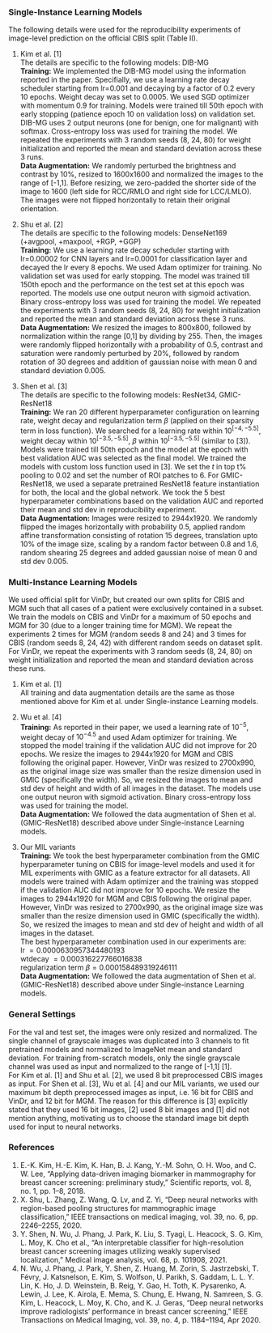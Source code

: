 ### Single-Instance Learning Models
The following details were used for the reproducibility experiments of image-level prediction on the official CBIS split (Table II).

1. Kim et al. [1] <br/>
The details are specific to the following models: DIB-MG <br/>
**Training:** We implemented the DIB-MG model using the information reported in the paper. Specifially, we use a learning rate decay scheduler starting from lr=0.001 and decaying by a factor of 0.2 every 10 epochs. Weight decay was set to 0.0005. We used SGD optimizer with momentum 0.9 for training. Models were trained till 50th epoch with early stopping (patience epoch 10 on validation loss) on validation set. DIB-MG uses 2 output neurons (one for benign, one for malignant) with softmax. Cross-entropy loss was used for training the model.  We repeated the experiments with 3 random seeds (8, 24, 80) for weight initialization and reported the mean and standard deviation across these 3 runs. <br/>
**Data Augmentation:** We randomly perturbed the brightness and contrast by 10%, resized to 1600x1600 and normalized the images to the range of [-1,1]. Before resizing, we zero-padded the shorter side of the image to 1600 (left side for RCC/RMLO and right side for LCC/LMLO). The images were not flipped horizontally to retain their original orientation.

2. Shu et al. [2] <br/>
The details are specific to the following models: DenseNet169 (+avgpool, +maxpool, +RGP, +GGP) <br/>
**Training:** We use a learning rate decay scheduler starting with lr=0.00002 for CNN layers and lr=0.0001 for classification layer and decayed the lr every 8 epochs. We used Adam optimizer for training. No validation set was used for early stopping. The model was trained till 150th epoch and the performance on the test set at this epoch was reported. The models use one output neuron with sigmoid activation. Binary cross-entropy loss was used for training the model. We repeated the experiments with 3 random seeds (8, 24, 80) for weight initialization and reported the mean and standard deviation across these 3 runs.  <br/>
**Data Augmentation:** We resized the images to 800x800, followed by normalization within the range [0,1] by dividing by 255. Then, the images were randomly flipped horizontally with a probability of 0.5, contrast and saturation were randomly perturbed by 20%, followed by random rotation of 30 degrees and addition of gaussian noise with mean 0 and standard deviation 0.005.

3. Shen et al. [3] <br/>
The details are specific to the following models: ResNet34, GMIC-ResNet18 <br/>
**Training:** We ran 20 different hyperparameter configuration on learning rate, weight decay and regularization term $\beta$ (applied on their sparsity term in loss function). We searched for a learning rate within $10^{[-4,-5.5]}$, weight decay within $10^{[-3.5,-5.5]}$, $\beta$ within $10^{[-3.5,-5.5]}$ (similar to [3]). Models were trained till 50th epoch and the model at the epoch with best validation AUC was selected as the final model. We trained the models with custom loss function used in [3]. We set the $t$ in top t% pooling to 0.02 and set the number of ROI patches to 6. For GMIC-ResNet18, we used a separate pretrained ResNet18 feature instantiation for both, the local and the global network. We took the 5 best hyperparameter combinations based on the validation AUC and reported their mean and std dev in reproducibility experiment. <br/>
**Data Augmentation:** Images were resized to 2944x1920. We randomly flipped the images horizontally with probability 0.5, applied random affine transformation consisting of rotation 15 degrees, translation upto 10% of the image size, scaling by a random factor between 0.8 and 1.6, random shearing 25 degrees and added gaussian noise of mean 0 and std dev 0.005.

### Multi-Instance Learning Models
We used official split for VinDr, but created our own splits for CBIS and MGM such that all cases of a patient were exclusively contained in a subset. We train the models on CBIS and VinDr for a maximum of 50 epochs and MGM for 30 (due to a longer training time for MGM). We repeat the experiments 2 times for MGM (random seeds 8 and 24) and 3 times for CBIS (random seeds 8, 24, 42) with different random seeds on dataset split. For VinDr, we repeat the experiments with 3 random seeds (8, 24, 80) on weight initialization and reported the mean and standard deviation across these runs. <br>

1. Kim et al. [1] <br/>
All training and data augmentation details are the same as those mentioned above for Kim et al. under Single-instance Learning models. 

2. Wu et al. [4] <br/>
**Training:** As reported in their paper, we used a learning rate of $10^{-5}$, weight decay of $10^{-4.5}$ and used Adam optimizer for training. We stopped the model training if the validation AUC did not improve for 20 epochs. We resize the images to 2944x1920 for MGM and CBIS following the original paper. However, VinDr was resized to 2700x990, as the original image size was smaller than the resize dimension used in GMIC (specifically the width). So, we resized the images to mean and std dev of height and width of all images in the dataset. The models use one output neuron with sigmoid activation. Binary cross-entropy loss was used for training the model. <br/>
**Data Augmentation:** We followed the data augmentation of Shen et al. (GMIC-ResNet18) described above under Single-instance Learning models.  

3. Our MIL variants <br/>
**Training:** We took the best hyperparameter combination from the GMIC hyperparameter tuning on CBIS for image-level models and used it for MIL experiments with GMIC as a feature extractor for all datasets. All models were trained with Adam optimizer and the training was stopped if the validation AUC did not improve for 10 epochs. We resize the images to 2944x1920 for MGM and CBIS following the original paper. However, VinDr was resized to 2700x990, as the original image size was smaller than the resize dimension used in GMIC (specifically the width). So, we resized the images to mean and std dev of height and width of all images in the dataset. <br/>
The best hyperparameter combination used in our experiments are: <br/>
lr $= 0.0000630957344480193$ <br/>
wtdecay $= 0.000316227766016838$ <br/>
regularization term $\beta = 0.000158489319246111$ <br/>
**Data Augmentation:** We followed the data augmentation of Shen et al. (GMIC-ResNet18) described above under Single-instance Learning models. 

### General Settings
For the val and test set, the images were only resized and normalized. The single channel of grayscale images was duplicated into 3 channels to fit pretrained models and normalized to ImageNet mean and standard deviation. For training from-scratch models, only the single grayscale channel was used as input and normalized to the range of [-1,1] [1]. <br/>
For Kim et al. [1] and Shu et al. [2], we used 8 bit preprocessed CBIS images as input. For Shen et al. [3], Wu et al. [4] and our MIL variants, we used our maximum bit depth preprocessed images as input, i.e. 16 bit for CBIS and VinDr, and 12 bit for MGM. The reason for this difference is [3] explicitly stated that they used 16 bit images, [2] used 8 bit images and [1] did not mention anything, motivating us to choose the standard image bit depth used for input to neural networks. 

### References

1. E.-K. Kim, H.-E. Kim, K. Han, B. J. Kang, Y.-M. Sohn, O. H. Woo, and C. W. Lee, “Applying data-driven imaging biomarker in mammography for breast cancer screening: preliminary study,” Scientific reports, vol. 8, no. 1, pp. 1–8, 2018. <br/>
2. X. Shu, L. Zhang, Z. Wang, Q. Lv, and Z. Yi, “Deep neural networks with region-based pooling structures for mammographic image classification,” IEEE transactions on medical imaging, vol. 39, no. 6, pp. 2246–2255, 2020. <br/>
3. Y. Shen, N. Wu, J. Phang, J. Park, K. Liu, S. Tyagi, L. Heacock, S. G. Kim, L. Moy, K. Cho et al., “An interpretable classifier for high-resolution breast cancer screening images utilizing weakly supervised localization,” Medical image analysis, vol. 68, p. 101908, 2021. <br/>
4. N. Wu, J. Phang, J. Park, Y. Shen, Z. Huang, M. Zorin, S. Jastrzebski, T. Févry, J. Katsnelson, E. Kim, S. Wolfson, U. Parikh, S. Gaddam, L. L. Y. Lin, K. Ho, J. D. Weinstein, B. Reig, Y. Gao, H. Toth, K. Pysarenko, A. Lewin, J. Lee, K. Airola, E. Mema, S. Chung, E. Hwang, N. Samreen, S. G. Kim, L. Heacock, L. Moy, K. Cho, and K. J. Geras, “Deep neural networks improve radiologists’ performance in breast cancer screening,” IEEE Transactions on Medical Imaging, vol. 39, no. 4, p. 1184–1194, Apr 2020.
